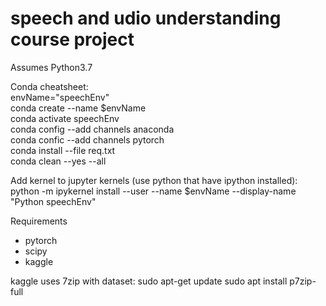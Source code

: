 # speech and udio understanding course project

Assumes Python3.7

Conda cheatsheet:  
envName="speechEnv"  
conda create --name $envName  
conda activate speechEnv  
conda config --add channels anaconda  
conda confic --add channels pytorch  
conda install --file req.txt  
conda clean --yes --all  

Add kernel to jupyter kernels (use python that have ipython installed):  
python -m ipykernel install --user --name $envName --display-name "Python speechEnv"  

Requirements
* pytorch
* scipy
* kaggle


kaggle uses 7zip with dataset:
sudo apt-get update
sudo apt install p7zip-full
